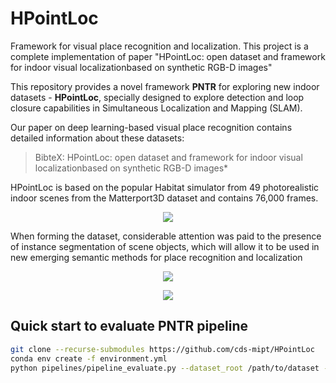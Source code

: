 # HPointLoc
Framework for visual place recognition and localization. This project is a complete implementation of paper "HPointLoc: open dataset and framework for indoor visual localizationbased on synthetic RGB-D images"

This repository provides a novel framework **PNTR** for exploring new indoor datasets - **HPointLoc**, specially designed to explore detection and loop closure capabilities in Simultaneous Localization and Mapping (SLAM).

Our paper on deep learning-based visual place recognition contains detailed information about these datasets:
> BibteX: HPointLoc: open dataset and framework for indoor visual localizationbased on synthetic RGB-D images*

HPointLoc is based on the popular Habitat simulator from 49 photorealistic indoor scenes from the Matterport3D dataset and contains 76,000 frames.
<p align="center">
  <img src="https://user-images.githubusercontent.com/68793107/130795690-6417cd00-5c27-4e62-a524-503eab6fdba9.png" />
</p> 

When forming the dataset, considerable attention was paid to the presence of instance segmentation of scene objects, which will allow it to be used in new emerging semantic methods for place recognition and localization
<p align="center">
  <img src="https://user-images.githubusercontent.com/68793107/130794869-ea0388e6-f19c-4c83-989a-64d79622db2a.png" />
</p>

<p align="center">
  <img src="https://user-images.githubusercontent.com/68793107/130796173-c3469059-ad58-432e-ade9-8650d5e28ca6.png" />
</p>


## Quick start to evaluate PNTR pipeline

```bash
git clone --recurse-submodules https://github.com/cds-mipt/HPointLoc
conda env create -f environment.yml
python pipelines/pipeline_evaluate.py --dataset_root /path/to/dataset --image-retrieval 'patchnetvlad' --keypoints-matching 'superpoint_superglue' --optimizer-cloud 'teaser' -f  
```

